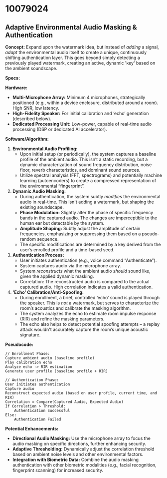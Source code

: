 # 10079024

## Adaptive Environmental Audio Masking & Authentication

**Concept:** Expand upon the watermark idea, but instead of *adding* a signal, *adapt* the environmental audio itself to create a unique, continuously shifting authentication layer. This goes beyond simply detecting a previously played watermark, creating an active, dynamic 'key' based on the ambient soundscape.

**Specs:**

**Hardware:**

*   **Multi-Microphone Array:** Minimum 4 microphones, strategically positioned (e.g., within a device enclosure, distributed around a room). High SNR, low latency.
*   **High-Fidelity Speaker:** For initial calibration and ‘echo’ generation (described below).
*   **Dedicated Processing Unit:**  Low-power, capable of real-time audio processing (DSP or dedicated AI accelerator).

**Software/Algorithm:**

1.  **Environmental Audio Profiling:**
    *   Upon initial setup (or periodically), the system captures a baseline profile of the ambient audio.  This isn’t a static recording, but a dynamic characterization of sound frequency distribution, noise floor, reverb characteristics, and dominant sound sources.
    *   Utilize spectral analysis (FFT, spectrograms) and potentially machine learning (autoencoders) to create a compressed representation of the environmental “fingerprint”.
2.  **Dynamic Audio Masking:**
    *   During authentication, the system subtly *modifies* the environmental audio in real-time. This isn't adding a watermark, but shaping the existing soundscape.
    *   **Phase Modulation:** Slightly alter the phase of specific frequency bands in the captured audio.  The changes are imperceptible to the human ear but detectable by the system.
    *   **Amplitude Shaping:**  Subtly adjust the amplitude of certain frequencies, emphasizing or suppressing them based on a pseudo-random sequence.
    *   The specific modifications are determined by a key derived from the user’s enrolled profile and a time-based seed.
3.  **Authentication Process:**
    *   User initiates authentication (e.g., voice command “Authenticate”).
    *   System captures audio via the microphone array.
    *   System *reconstructs* what the ambient audio *should* sound like, given the applied dynamic masking.
    *   Correlation: The reconstructed audio is compared to the actual captured audio. High correlation indicates a valid authentication.
4.  **'Echo' Calibration/Anti-Spoofing:**
    *   During enrollment, a brief, controlled ‘echo’ sound is played through the speaker. This is *not* a watermark, but serves to characterize the room’s acoustics and calibrate the masking algorithm.
    *   The system analyzes the echo to estimate room impulse response (RIR) and refine the masking parameters.
    *   The echo also helps to detect potential spoofing attempts – a replay attack wouldn't accurately capture the room’s unique acoustic signature.

**Pseudocode:**

```
// Enrollment Phase:
Capture ambient audio (baseline profile)
Play calibration echo
Analyze echo -> RIR estimation
Generate user profile (baseline profile + RIR)

// Authentication Phase:
User initiates authentication
Capture audio
Reconstruct expected audio (based on user profile, current time, and RIR)
Correlation = Compare(Captured Audio, Expected Audio)
If Correlation > Threshold:
    Authentication Successful
Else:
    Authentication Failed
```

**Potential Enhancements:**

*   **Directional Audio Masking:**  Use the microphone array to focus the audio masking on specific directions, further enhancing security.
*   **Adaptive Thresholding:** Dynamically adjust the correlation threshold based on ambient noise levels and other environmental factors.
*   **Integration with Biometric Data:** Combine the audio masking authentication with other biometric modalities (e.g., facial recognition, fingerprint scanning) for increased security.